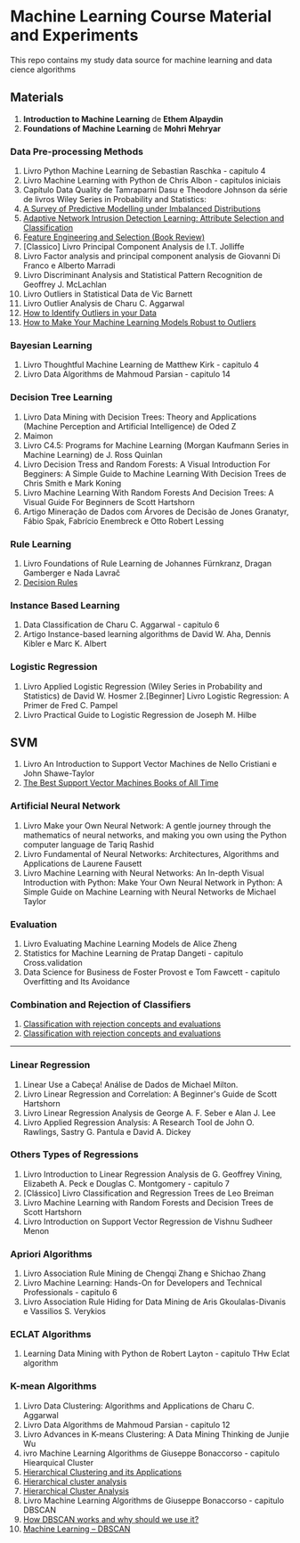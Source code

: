 # Machine Learning Course Material and Experiments
This repo contains my study data source for machine learning and data cience algorithms

## Materials

1. **Introduction to Machine Learning** de **Ethem Alpaydin**
2. **Foundations of Machine Learning** de **Mohri Mehryar**

### Data Pre-processing Methods
1. Livro Python Machine Learning de Sebastian Raschka - capitulo 4
2. Livro Machine Learning with Python de Chris Albon - capitulos iniciais
3. Capítulo Data Quality de Tamraparni Dasu e Theodore Johnson da série de livros Wiley Series in Probability and Statistics:
4. [A Survey of Predictive Modelling under Imbalanced Distributions](https://arxiv.org/abs/1505.01658)
5. [Adaptive Network Intrusion Detection Learning:
Attribute Selection and Classification](https://hal.science/hal-00503951/document)
6. [Feature Engineering and Selection (Book Review)](https://machinelearningmastery.com/feature-engineering-and-selection-book-review/)
7. [Classico] Livro Principal Component Analysis de I.T. Jolliffe
8. Livro Factor analysis and principal component analysis de Giovanni Di Franco e Alberto Marradi
9. Livro Discriminant Analysis and Statistical Pattern Recognition de Geoffrey J. McLachlan
10. Livro Outliers in Statistical Data de Vic Barnett
11. Livro Outlier Analysis de Charu C. Aggarwal
12. [How to Identify Outliers in your Data](https://machinelearningmastery.com/how-to-identify-outliers-in-your-data/)
13. [How to Make Your Machine Learning Models Robust to Outliers](https://www.kdnuggets.com/2018/08/make-machine-learning-models-robust-outliers.html)


### Bayesian Learning
1. Livro Thoughtful Machine Learning de Matthew Kirk - capitulo 4
2. Livro Data Algorithms de Mahmoud Parsian - capitulo 14

### Decision Tree Learning
1. Livro Data Mining with Decision Trees: Theory and Applications (Machine Perception and Artificial Intelligence) de Oded Z
2. Maimon
3. Livro C4.5: Programs for Machine Learning (Morgan Kaufmann Series in Machine Learning) de J. Ross Quinlan
4. Livro Decision Tress and Random Forests: A Visual Introduction For Begginers: A Simple Guide to Machine Learning With Decision Trees de Chris Smith e Mark Koning
5. Livro Machine Learning With Random Forests And Decision Trees: A Visual Guide For Beginners de Scott Hartshorn
6. Artigo Mineração de Dados com Árvores de Decisão de Jones Granatyr, Fábio Spak, Fabrício Enembreck e Otto Robert Lessing


### Rule Learning
1. Livro Foundations of Rule Learning de Johannes Fürnkranz, Dragan Gamberger e Nada Lavrač
2. [Decision Rules](https://christophm.github.io/interpretable-ml-book/rules.html)

### Instance Based Learning
1. Data Classification de Charu C. Aggarwal - capitulo 6
2. Artigo Instance-based learning algorithms de David W. Aha, Dennis Kibler e Marc K. Albert

### Logistic Regression
1. Livro Applied Logistic Regression (Wiley Series in Probability and Statistics) de David W. Hosmer
2.[Beginner] Livro Logistic Regression: A Primer de Fred C. Pampel
3. Livro Practical Guide to Logistic Regression de Joseph M. Hilbe


## SVM
1. Livro An Introduction to Support Vector Machines de Nello Cristiani e John Shawe-Taylor
2. [The Best Support Vector Machines Books of All Time](https://bookauthority.org/books/best-support-vector-machines-books)


### Artificial Neural Network
1. Livro Make your Own Neural Network: A gentle journey through the mathematics of neural networks, and making you own using the Python computer language de Tariq Rashid
2. Livro Fundamental of Neural Networks: Architectures, Algorithms and Applications de Laurene Fausett
3. Livro Machine Learning with Neural Networks: An In-depth Visual Introduction with Python: Make Your Own Neural Network in Python: A Simple Guide on Machine Learning with Neural Networks de Michael Taylor

### Evaluation
1. Livro Evaluating Machine Learning Models de Alice Zheng
2. Statistics for Machine Learning de Pratap Dangeti - capitulo Cross.validation
3. Data Science for Business de Foster Provost e Tom Fawcett - capitulo Overfitting and Its Avoidance

### Combination and Rejection of Classifiers
1. [Classification with rejection concepts and evaluations](https://www.researchgate.net/publication/269873214_Classification_with_rejection_concepts_and_evaluations)
2. [Classification with rejection concepts and evaluations](https://www.semanticscholar.org/paper/Review-of-Classifier-Combination-Methods-Tulyakov-Jaeger/05ee6de4a3318bed7bc2fee2b84da43f0f947ece?p2df)

--------------------------------------------------

### Linear Regression
1. Linear Use a Cabeça! Análise de Dados de Michael Milton.
2. Livro Linear Regression and Correlation: A Beginner's Guide de Scott Hartshorn
3. Livro Linear Regression Analysis de George A. F. Seber e Alan J. Lee
4. Livro Applied Regression Analysis: A Research Tool de John O. Rawlings, Sastry G. Pantula e David A. Dickey


### Others Types of Regressions
1. Livro Introduction to Linear Regression Analysis de G. Geoffrey Vining, Elizabeth A. Peck e Douglas C. Montgomery - capitulo 7
2. [Clássico] Livro Classification and Regression Trees de Leo Breiman
3. Livro Machine Learning with Random Forests and Decision Trees de Scott Hartshorn
4. Livro Introduction on Support Vector Regression de Vishnu Sudheer Menon


### Apriori Algorithms
1. Livro Association Rule Mining de Chengqi Zhang e Shichao Zhang
2. Livro Machine Learning: Hands-On for Developers and Technical Professionals - capitulo 6
3. Livro Association Rule Hiding for Data Mining de Aris Gkoulalas-Divanis e Vassilios S. Verykios

### ECLAT Algorithms
1. Learning Data Mining with Python de Robert Layton - capitulo THw Eclat algorithm

### K-mean Algorithms
1. Livro Data Clustering: Algorithms and Applications de Charu C. Aggarwal
2. Livro Data Algorithms de Mahmoud Parsian - capitulo 12
3. Livro Advances in K-means Clustering: A Data Mining Thinking de Junjie Wu
4. ivro Machine Learning Algorithms de Giuseppe Bonaccorso - capitulo Hiearquical Cluster
5. [Hierarchical Clustering and its Applications](https://medium.com/towards-data-science/hierarchical-clustering-and-its-applications-41c1ad4441a6)
6. [Hierarchical cluster analysis](https://www.econ.upf.edu/~michael/stanford/maeb7.pdf)
7. [Hierarchical Cluster Analysis](https://uc-r.github.io/hc_clustering)
8. Livro Machine Learning Algorithms de Giuseppe Bonaccorso - capitulo DBSCAN
9. [How DBSCAN works and why should we use it?](https://medium.com/towards-data-science/how-dbscan-works-and-why-should-i-use-it-443b4a191c80)
9. [Machine Learning – DBSCAN](https://algorithmicthoughts.wordpress.com/2013/05/29/machine-learning-dbscan/)
